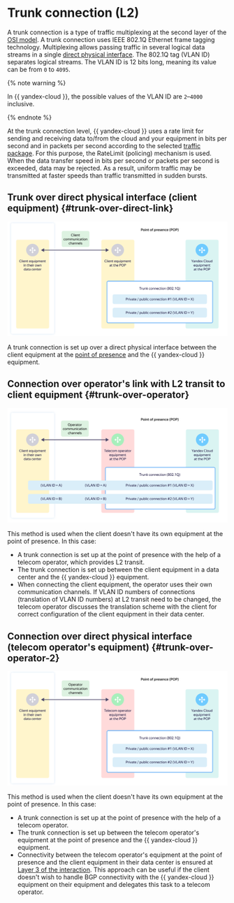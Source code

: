 # Trunk connection (L2)

A trunk connection is a type of traffic multiplexing at the second layer of the [OSI model](https://en.wikipedia.org/wiki/OSI_model). A trunk connection uses IEEE 802.1Q Ethernet frame tagging technology. Multiplexing allows passing traffic in several logical data streams in a single [direct physical interface](l1-physical.md). The 802.1Q tag (VLAN ID) separates logical streams. The VLAN ID is 12 bits long, meaning its value can be from `0` to `4095`.

{% note warning %}

In {{ yandex-cloud }}, the possible values of the VLAN ID are `2`–`4000` inclusive.

{% endnote %}

At the trunk connection level, {{ yandex-cloud }} uses a rate limit for sending and receiving data to/from the cloud and your equipment in bits per second and in packets per second according to the selected [traffic package](../manual.md#bandwidth). For this purpose, the RateLimit (policing) mechanism is used. When the data transfer speed in bits per second or packets per second is exceeded, data may be rejected. As a result, uniform traffic may be transmitted at faster speeds than traffic transmitted in sudden bursts.

## Trunk over direct physical interface (client equipment) {#trunk-over-direct-link}

![trunk-over-direct-link](../../_assets/cloud-interconnect/interconnect-trn-1.svg)

A trunk connection is set up over a direct physical interface between the client equipment at the [point of presence](points-of-presence.md) and the {{ yandex-cloud }} equipment.

## Connection over operator's link with L2 transit to client equipment {#trunk-over-operator}

![trunk-over-direct-link](../../_assets/cloud-interconnect/interconnect-trn-2.svg)

This method is used when the client doesn't have its own equipment at the point of presence. In this case:
* A trunk connection is set up at the point of presence with the help of a telecom operator, which provides L2 transit.
* The trunk connection is set up between the client equipment in a data center and the {{ yandex-cloud }} equipment.
* When connecting the client equipment, the operator uses their own communication channels. If VLAN ID numbers of connections (translation of VLAN ID numbers) at L2 transit need to be changed, the telecom operator discusses the translation scheme with the client for correct configuration of the client equipment in their data center.

## Connection over direct physical interface (telecom operator's equipment) {#trunk-over-operator-2}

![trunk-over-direct-link](../../_assets/cloud-interconnect/interconnect-trn-3.svg)

This method is used when the client doesn't have its own equipment at the point of presence. In this case:
* A trunk connection is set up at the point of presence with the help of a telecom operator.
* The trunk connection is set up between the telecom operator's equipment at the point of presence and the {{ yandex-cloud }} equipment.
* Connectivity between the telecom operator's equipment at the point of presence and the client equipment in their data center is ensured at [Layer 3 of the interaction](l3-ip-bgp.md). This approach can be useful if the client doesn't wish to handle BGP connectivity with the {{ yandex-cloud }} equipment on their equipment and delegates this task to a telecom operator.
